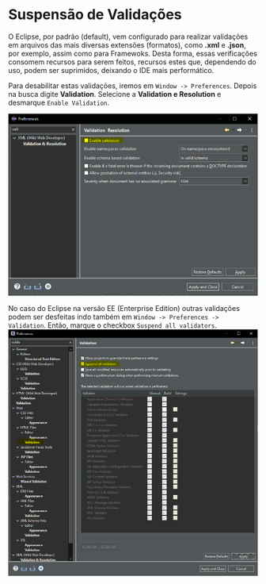 # Suspensão de Validações
O Eclipse, por padrão (default), vem configurado para realizar validações em arquivos das mais diversas extensões (formatos), como **.xml** e **.json**, por exemplo, assim como para Framewoks. Desta forma, essas verificações consomem recursos para serem feitos, recursos estes que, dependendo do uso, podem ser suprimidos, deixando o IDE mais performático.

Para desabilitar estas validações, iremos em ``Window -> Preferences``. Depois na busca digite **Validation**. Selecione a **Validation e Resolution** e desmarque ``Enable Validation``.

![alt text](https://github.com/alexsandro-matias/produtividade-eclipse/blob/main/fotos/val1.PNG)

No caso do Eclipse na versão EE (Enterprise Edition) outras validações podem ser desfeitas indo também em ``Window -> Preferences -> Validation``. Então, marque o checkbox ``Suspend all validators``.
![alt text](https://github.com/alexsandro-matias/produtividade-eclipse/blob/main/fotos/val2.PNG)


